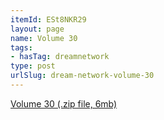 ```yaml
---
itemId: ESt8NKR29
layout: page
name: Volume 30
tags:
- hasTag: dreamnetwork
type: post
urlSlug: dream-network-volume-30
---
```

<a href="files/Volume_30.zip" download>Volume 30 (.zip file, 6mb)</a>